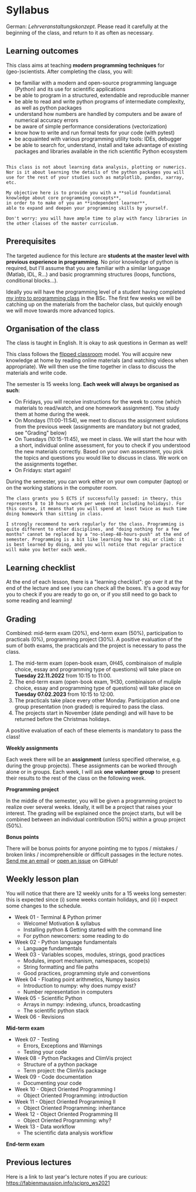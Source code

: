 # Syllabus

German: *Lehrveranstaltungskonzept*. Please read it carefully at the beginning of the class, and return to it as often as necessary.


## Learning outcomes

This class aims at teaching **modern programming techniques** for (geo-)scientists. After completing the class, you will:
- be familiar with a modern and open-source programming language (Python) and its use for scientific applications
- be able to program in a structured, extendable and reproducible manner
- be able to read and write python programs of intermediate complexity, as well as python packages
- understand how numbers are handled by computers and be aware of numerical accuracy errors 
- be aware of simple performance considerations (vectorization)
- know how to write and run formal tests for your code (with pytest)
- be acquainted with various programming utility tools: IDEs, debugger
- be able to search for, understand, install and take advantage of existing packages and libraries available in the rich scientific Python ecosystem


```{admonition} Non-objectives of this class:

This class is not about learning data analysis, plotting or numerics. 
Nor is it about learning the details of the python packages you will 
use for the rest of your studies such as matplotlib, pandas, xarray, etc. 

My objective here is to provide you with a **solid foundational knowledge about core programming concepts**,
in order to to make of you an **independent learner**, 
able to expand and deepen your programming skills by yourself.

Don't worry: you will have ample time to play with fancy libraries in the other classes of the master curriculum.
```

## Prerequisites

The targeted audience for this lecture are **students at the master level with previous experience in programming**. No prior knowledge of python is required, but I'll assume that you are familiar with a similar language (Matlab, IDL, R...) and basic programming structures (loops, functions, conditional blocks...). 

Ideally you will have the programming level of a student having completed [my intro to programming class](https://fabienmaussion.info/intro_to_programming) in the BSc.
The first few weeks we will be catching up on the materials from the bachelor class, but quickly enough we will move towards more advanced topics.

## Organisation of the class

The class is taught in English. It is okay to ask questions in German as well!

This class follows the [flipped classroom](https://en.wikipedia.org/wiki/Flipped_classroom) model. You will acquire new knowledge at home by reading online materials (and watching videos when appropriate). We will then use the time together in class to discuss the materials and write code.

The semester is 15 weeks long. **Each week will always be organised as such**:
- On Fridays, you will receive instructions for the week to come (which materials to read/watch, and one homework assignment). You study them at home during the week.
- On Mondays (11:00-11:54), we meet to discuss the assignment solutions from the previous week (assignments are mandatory but not graded, see "Grading" below)
- On Tuesdays (10:15-11:45), we meet in class. We will start the hour with a short, individual online assessment, for you to check if you understood the new materials correctly. Based on your own assessment, you pick the topics and questions you would like to discuss in class. We work on the assignments together.
- On Fridays: start again!

During the semester, you can work either on your own computer (laptop) or on the working stations in the computer room.

```{important}
The class grants you 5 ECTS if successfully passed: in theory, this represents 8 to 10 hours work per week (not including holidays). For this course, it means that you will spend at least twice as much time doing homework than sitting in class.

I strongly recommend to work regularly for the class. Programming is quite different to other disciplines, and "doing nothing for a few months" cannot be replaced by a "no-sleep-48-hours-push" at the end of semester. Programming is a bit like learning how to ski or climb: it is best learned by doing, and you will notice that regular practice will make you better each week.
```

## Learning checklist

At the end of each lesson, there is a "learning checklist": go over it at the end of the lecture and see i you can check all the boxes. It's a good way for you to check if you are ready to go on, or if you still need to go back to some reading and learning!

## Grading 


Combined: mid-term exam (20%), end-term exam (50%), participation to practicals (0%), programming project (30%). A positive evaluation of the sum of both exams, the practicals and the project is necessary to pass the class.

1. The mid-term exam (open-book exam, 0H45, combinaison of muliple choice, essay and programming type of questions) will take place on **Tuesday 22.11.2022** from 10:15 to 11:00.
2. The end-term exam (open-book exam, 1H30, combinaison of muliple choice, essay and programming type of questions) will take place on **Tuesday 07.02.2023** from 10:15 to 12:00.
3. The practicals take place every other Monday. Participation and one group presentation (non graded) is required to pass the class.
4. The projects start in November (date pending) and will have to be returned before the Christmas holidays.

A positive evaluation of each of these elements is mandatory to pass the class!

**Weekly assignments**

Each week there will be an **assignment** (unless specified otherwise, e.g. during the group projects). These assignments can be worked through alone or in groups. Each week, I will ask **one volunteer group** to present their results to the rest of the class on the following week.

**Programming project**

In the middle of the semester, you will be given a programming project to realize over several weeks. Ideally, it will be a project that raises your interest. The grading will be explained once the project starts, but will be combined between an individual contribution (50%) within a group project (50%).

**Bonus points**

There will be bonus points for anyone pointing me to typos / mistakes / broken links / incomprehensible or difficult passages in the lecture notes. [Send me an email](https://fabienmaussion.infointro) or [open an issue](https://github.com/fmaussion/intro_to_programming/issues) on GitHub!

## Weekly lesson plan 

You will notice that there are 12 weekly units for a 15 weeks long semester: this is expected since (i) some weeks contain holidays, and (ii) I expect some changes to the schedule. 

- Week 01 - Terminal & Python primer 
    - Welcome! Motivation & syllabus
    - Installing python & Getting started with the command line
    - For python newcomers: some reading to do
- Week 02 - Python language fundamentals
    - Language fundamentals
- Week 03 - Variables scopes, modules, strings, good practices
    - Modules, import mechanism, namespaces, scope(s)
    - String formatting and file paths
    - Good practices, programming style and conventions
- Week 04 - Floating point arithmetics, Numpy basics
    - Introduction to numpy: why does numpy exist?
    - Number representation in computers
- Week 05 - Scientific Python
    - Arrays in numpy: indexing, ufuncs, broadcasting
    - The scientific python stack
- Week 06 - Revisions

**Mid-term exam**

- Week 07 - Testing
    - Errors, Exceptions and Warnings
    - Testing your code
- Week 08 - Python Packages and ClimVis project
    - Structure of a python package
    - Term project: the ClimVis package
- Week 09 - Code documentation
    - Documenting your code
- Week 10 - Object Oriented Programming I
    - Object Oriented Programming: introduction
- Week 11 - Object Oriented Programming II
    - Object Oriented Programming: inheritance
- Week 12 - Object Oriented Programming III
    - Object Oriented Programming: why?
- Week 13 - Data workflow
    - The scientific data analysis workflow

**End-term exam**

## Previous lectures

Here is a link to last year's lecture notes if you are curious: https://fabienmaussion.info/scipro_ws2021
